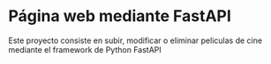 # Página web mediante FastAPI

Este proyecto consiste en subir, modificar o eliminar peliculas de cine mediante el framework de Python FastAPI

